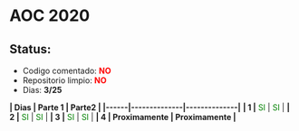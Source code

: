 AOC 2020
========

Status: 
-------

 - Codigo comentado: <span style="color:red">__NO__</span>
 - Repositorio limpio:<span style="color:red"> __NO__</span>
 - Dias: __3/25__
 
 __| Dias | Parte 1      | Parte2       |
 |------|--------------|--------------|__
 __| 1    |__ <span style="color:green">SI</span>           | <span style="color:green">SI</span>           |
 __| 2    |__ <span style="color:green">SI</span>           | <span style="color:green">SI</span>           |
 __| 3    |__ <span style="color:green">SI</span>           | <span style="color:green">SI</span>           |
 __| 4    | Proximamente | Proximamente |__
